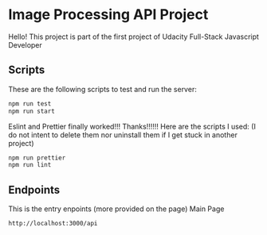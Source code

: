# Image Processing API Project
Hello! This project is part of the first project of Udacity Full-Stack Javascript Developer
## Scripts
These are the following scripts to test and run the server:
```bash
npm run test
npm run start
```
Eslint and Prettier finally worked!!! Thanks!!!!!!
Here are the scripts I used: (I do not intent to delete them nor uninstall them if I get stuck in another project)
```bash
npm run prettier
npm run lint
```
## Endpoints
This is the entry enpoints (more provided on the page)
Main Page
```bash
http://localhost:3000/api
```